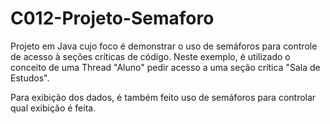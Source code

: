 # C012-Projeto-Semaforo

Projeto em Java cujo foco é demonstrar o uso de semáforos para controle de acesso à seções críticas de código. Neste exemplo, é utilizado o conceito de uma Thread "Aluno" pedir acesso a uma seção crítica "Sala de Estudos".

Para exibição dos dados, é também feito uso de semáforos para controlar qual exibição é feita.
